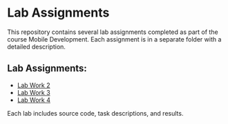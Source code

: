 # Lab Assignments

This repository contains several lab assignments completed as part of the course Mobile Development. Each assignment is in a separate folder with a detailed description.

## Lab Assignments:

- [Lab Work 2](/app/src/main/java/kg/iuca/tasklistapp/lab2/README.md)
- [Lab Work 3](/app/src/main/java/kg/iuca/tasklistapp/lab3/README.md)
- [Lab Work 4](/app/src/main/java/kg/iuca/tasklistapp/lab4/README.md)

Each lab includes source code, task descriptions, and results.

